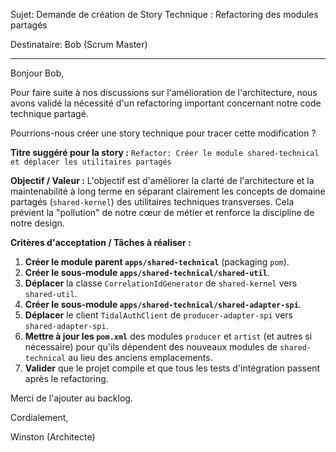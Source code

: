 Sujet: Demande de création de Story Technique : Refactoring des modules partagés

Destinataire: Bob (Scrum Master)

---

Bonjour Bob,

Pour faire suite à nos discussions sur l'amélioration de l'architecture, nous avons validé la nécessité d'un refactoring important concernant notre code technique partagé.

Pourrions-nous créer une story technique pour tracer cette modification ?

**Titre suggéré pour la story :** `Refactor: Créer le module shared-technical et déplacer les utilitaires partagés`

**Objectif / Valeur :**
L'objectif est d'améliorer la clarté de l'architecture et la maintenabilité à long terme en séparant clairement les concepts de domaine partagés (`shared-kernel`) des utilitaires techniques transverses. Cela prévient la "pollution" de notre cœur de métier et renforce la discipline de notre design.

**Critères d'acceptation / Tâches à réaliser :**

1.  **Créer le module parent `apps/shared-technical`** (packaging `pom`).
2.  **Créer le sous-module `apps/shared-technical/shared-util`**.
3.  **Déplacer** la classe `CorrelationIdGenerator` de `shared-kernel` vers `shared-util`.
4.  **Créer le sous-module `apps/shared-technical/shared-adapter-spi`**.
5.  **Déplacer** le client `TidalAuthClient` de `producer-adapter-spi` vers `shared-adapter-spi`.
6.  **Mettre à jour les `pom.xml`** des modules `producer` et `artist` (et autres si nécessaire) pour qu'ils dépendent des nouveaux modules de `shared-technical` au lieu des anciens emplacements.
7.  **Valider** que le projet compile et que tous les tests d'intégration passent après le refactoring.

Merci de l'ajouter au backlog.

Cordialement,

Winston (Architecte)